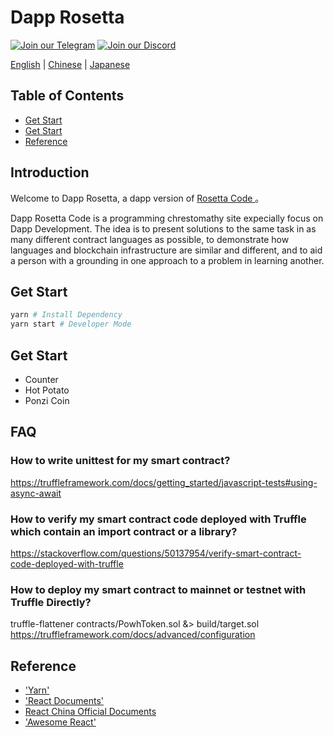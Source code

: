 # Dapp Rosetta

[![Join our Telegram](https://icon-icons.com/icons2/555/PNG/32/telegram_icon-icons.com_53603.png)](https://t.me/CryptoHero_Official)
[![Join our Discord](https://www.shareicon.net/data/32x32/2016/12/30/866945_game_512x512.png)](https://discord.gg/nMXUYGQ)

[English](https://github.com/Dasdaq/Dasdaq-web/blob/master/doc/README-en.md) | [Chinese](https://github.com/Dasdaq/Dasdaq-web/blob/master/doc/README-zh.md) | [Japanese](https://github.com/Dasdaq/Dasdaq-web/blob/master/doc/README-jp.md)

## Table of Contents
- [Get Start](#introduction)
- [Get Start](#get-start)
- [Reference](#reference)

## Introduction
Welcome to Dapp Rosetta, a dapp version of [Rosetta Code
](http://rosettacode.org/wiki/Rosetta_Code)。

Dapp Rosetta Code is a programming chrestomathy site expecially focus on Dapp Development. The idea is to present solutions to the same task in as many different contract languages as possible, to demonstrate how languages and blockchain infrastructure are similar and different, and to aid a person with a grounding in one approach to a problem in learning another. 

## Get Start

```bash
yarn # Install Dependency
yarn start # Developer Mode
```

## Get Start
- Counter
- Hot Potato
- Ponzi Coin

## FAQ
### How to write unittest for my smart contract?
https://truffleframework.com/docs/getting_started/javascript-tests#using-async-await

### How to verify my smart contract code deployed with Truffle which contain an import contract or a library?
https://stackoverflow.com/questions/50137954/verify-smart-contract-code-deployed-with-truffle

### How to deploy my smart contract to mainnet or testnet with Truffle Directly?
truffle-flattener contracts/PowhToken.sol &> build/target.sol
https://truffleframework.com/docs/advanced/configuration


## Reference
- ['Yarn'](https://yarnpkg.com/zh-Hans/)
- ['React Documents'](https://github.com/facebook/create-react-app)
- [React China Official Documents](https://doc.react-china.org/docs/hello-world.html)
- ['Awesome React'](https://github.com/enaqx/awesome-react#example-apps)